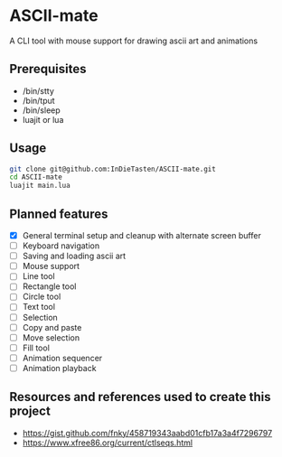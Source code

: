 # ASCII-mate
A CLI tool with mouse support for drawing ascii art and animations

## Prerequisites
- /bin/stty
- /bin/tput
- /bin/sleep
- luajit or lua

## Usage
```bash
git clone git@github.com:InDieTasten/ASCII-mate.git
cd ASCII-mate
luajit main.lua
```

## Planned features
- [x] General terminal setup and cleanup with alternate screen buffer
- [ ] Keyboard navigation
- [ ] Saving and loading ascii art
- [ ] Mouse support
- [ ] Line tool
- [ ] Rectangle tool
- [ ] Circle tool
- [ ] Text tool
- [ ] Selection
- [ ] Copy and paste
- [ ] Move selection
- [ ] Fill tool
- [ ] Animation sequencer
- [ ] Animation playback

## Resources and references used to create this project
- https://gist.github.com/fnky/458719343aabd01cfb17a3a4f7296797
- https://www.xfree86.org/current/ctlseqs.html
